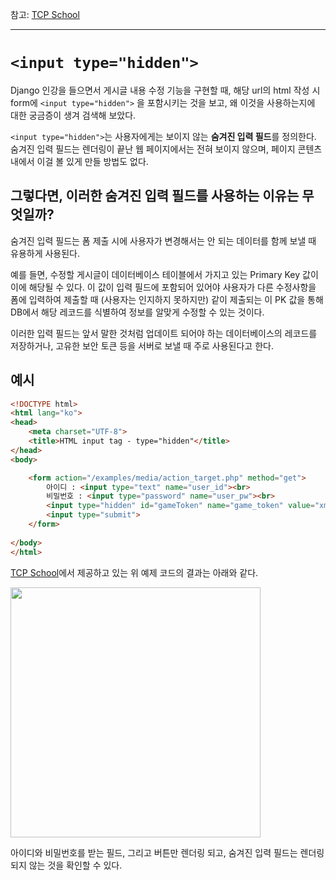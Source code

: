 참고: [TCP School](http://tcpschool.com/html-input-types/hidden)

---

# `<input type="hidden">`

Django 인강을 들으면서 게시글 내용 수정 기능을 구현할 때, 해당 url의 html 작성 시
form에 `<input type="hidden">` 을 포함시키는 것을 보고, 왜 이것을 사용하는지에 대한 궁금증이 생겨 검색해 보았다.

`<input type="hidden">`는 사용자에게는 보이지 않는 **숨겨진 입력 필드**를 정의한다.
숨겨진 입력 필드는 렌더링이 끝난 웹 페이지에서는 전혀 보이지 않으며, 페이지 콘텐츠 내에서 이걸 볼 있게 만들 방법도 없다.

## 그렇다면, 이러한 숨겨진 입력 필드를 사용하는 이유는 무엇일까?

숨겨진 입력 필드는 폼 제출 시에 사용자가 변경해서는 안 되는 데이터를 함께 보낼 때 유용하게 사용된다.

예를 들면, 수정할 게시글이 데이터베이스 테이블에서 가지고 있는 Primary Key 값이 이에 해당될 수 있다. 
이 값이 입력 필드에 포함되어 있어야 사용자가 다른 수정사항을 폼에 입력하여 제출할 때 (사용자는 인지하지 못하지만) 같이 제출되는 이 PK 값을 통해 DB에서 해당 레코드를 식별하여 정보를 알맞게 수정할 수 있는 것이다.

이러한 입력 필드는 앞서 말한 것처럼 업데이트 되어야 하는 데이터베이스의 레코드를 저장하거나, 고유한 보안 토큰 등을 서버로 보낼 때 주로 사용된다고 한다.

## 예시
```html
<!DOCTYPE html>
<html lang="ko">
<head>
	<meta charset="UTF-8">
	<title>HTML input tag - type="hidden"</title>
</head>
<body>

    <form action="/examples/media/action_target.php" method="get">
        아이디 : <input type="text" name="user_id"><br>
        비밀번호 : <input type="password" name="user_pw"><br>
        <input type="hidden" id="gameToken" name="game_token" value="xm234jq">
        <input type="submit">
    </form>
    
</body>
</html>
```
[TCP School](http://tcpschool.com/html-input-types/hidden)에서 제공하고 있는 위 예제 코드의 결과는 아래와 같다.

<img src="https://images.velog.io/images/gndan4/post/535de519-1b96-4671-93fc-cc7a2d7e1b19/image.png" width="400">

아이디와 비밀번호를 받는 필드, 그리고 버튼만 렌더링 되고, 숨겨진 입력 필드는 렌더링 되지 않는 것을 확인할 수 있다.